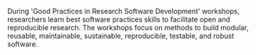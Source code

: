 During 'Good Practices in Research Software Development' workshops, 
researchers learn best software practices skills to facilitate open 
and reproducible research. 
The workshops focus on methods to build modular, reusable, maintainable, 
sustainable, reproducible, testable, and robust software. 
